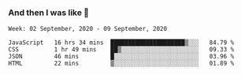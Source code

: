  ### And then I was like 🥱
<!--
**Mat2ja/Mat2ja** is a ✨ _special_ ✨ repository because its `README.md` (this file) appears on your GitHub profile.

Here are some ideas to get you started:

- 🔭 I’m currently working on ...
- 🌱 I’m currently learning ...
- 👯 I’m looking to collaborate on ...
- 🤔 I’m looking for help with ...
- 💬 Ask me about ...
- 📫 How to reach me: ...
- 😄 Pronouns: ...
- ⚡ Fun fact: ...
-->

<!--START_SECTION:waka-->
```text
Week: 02 September, 2020 - 09 September, 2020

JavaScript   16 hrs 34 mins  █████████████████████▒░░░   84.79 % 
CSS          1 hr 49 mins    ██▒░░░░░░░░░░░░░░░░░░░░░░   09.33 % 
JSON         46 mins         █░░░░░░░░░░░░░░░░░░░░░░░░   03.96 % 
HTML         22 mins         ▒░░░░░░░░░░░░░░░░░░░░░░░░   01.89 % 
```
<!--END_SECTION:waka-->
